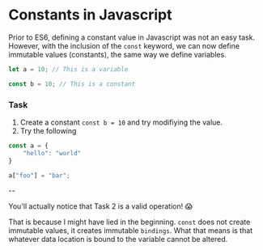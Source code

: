 # Constants in Javascript

Prior to ES6, defining a constant value in Javascript was not an easy task. However, with the inclusion of the `const` keyword, we can now define immutable values (constants), the same way we define variables.

```javascript
let a = 10; // This is a variable

const b = 10; // This is a constant
```

### Task

1. Create a constant `const b = 10` and try modifiying the value.
2. Try the following

```javascript
const a = {
    "hello": "world"
}

a["foo"] = "bar";
```

-- 

You'll actually notice that Task 2 is a valid operation! :scream:

That is because I might have lied in the beginning. `const` does not create immutable values, it creates immutable `bindings`. What that means is that whatever data location is bound to the variable cannot be altered.
